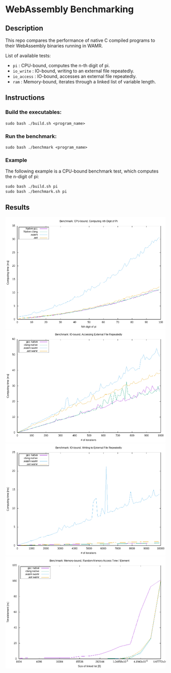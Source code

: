# WebAssembly Benchmarking

## Description

This repo compares the performance of native C compiled programs to their WebAssembly binaries running in WAMR.


List of available tests:

* ```pi``` :            CPU-bound, computes the n-th digit of pi.
* ```io_write``` :      IO-bound, writing to an external file repeatedly.
* ```io_access``` :     IO-bound, accesses an external file repeatedly.
* ```ram``` :           Memory-bound, iterates through a linked list of variable length.


## Instructions
### Build the executables:

```
sudo bash ./build.sh <program_name>
```

### Run the benchmark:

```
sudo bash ./benchmark <program_name>
```
### Example

The following example is a CPU-bound benchmark test, which computes the n-digit of pi:

```
sudo bash ./build.sh pi
sudo bash ./benchmark.sh pi
```

## Results
![alt text](https://github.com/loloRvz/wasm-benchmarking/blob/main/benchmark_graph_pi.png)
![alt text](https://github.com/loloRvz/wasm-benchmarking/blob/main/benchmark_graph_io_access.png)
![alt text](https://github.com/loloRvz/wasm-benchmarking/blob/main/benchmark_graph_io_write.png)
![alt text](https://github.com/loloRvz/wasm-benchmarking/blob/main/benchmark_graph_ram.png)



